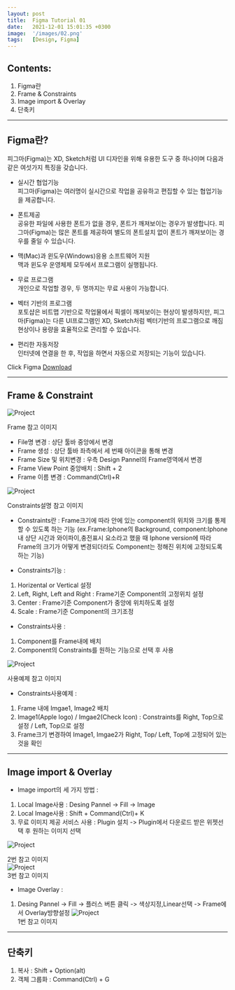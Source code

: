 ```yaml
---
layout: post
title:  Figma Tutorial 01
date:   2021-12-01 15:01:35 +0300
image:  '/images/02.png'
tags:   [Design, Figma]
---
```


## Contents:<br/>
1. Figma란<br/>
2. Frame & Constraints<br/>
3. Image import & Overlay<br/>
4. 단축키<br/>

___

## Figma란? 
피그마(Figma)는 XD, Sketch처럼 UI 디자인을 위해 유용한 도구 중 하나이며 다음과 같은 여섯가지 특징을 갖습니다.

* 실시간 협업기능<br/>
피그마(Figma)는 여러명이 실시간으로 작업을 공유하고 편집할 수 있는 협업기능을 제공합니다.

* 폰트제공<br/>
공유한 파일에 사용한 폰트가 없을 경우, 폰트가 깨져보이는 경우가 발생합니다. 피그마(Figma)는 많은 폰트를 제공하여 별도의 폰트설치 없이 폰트가 깨져보이는 경우를 줄일 수 있습니다.

* 맥(Mac)과 윈도우(Windows)응용 소프트웨어 지원<br/>
맥과 윈도우 운영체제 모두에서 프로그램이 실행됩니다.

* 무료 프로그램<br/>
개인으로 작업할 경우, 두 명까지는 무료 사용이 가능합니다.

* 벡터 기반의 프로그램<br/>
포토샵은 비트맵 기반으로 작업물에서 픽셀이 깨져보이는 현상이 발생하지만, 피그마(Figma)는 다른 UI프로그램인 XD, Sketch처럼 벡터기반의 프로그램으로 깨짐현상이나 용량을 효율적으로 관리할 수 있습니다.

* 편리한 자동저장<br/>
인터넷에 연결을 한 후, 작업을 하면서 자동으로 저장되는 기능이 있습니다.

Click Figma [Download](https://www.figma.com/downloads/)

___

## Frame & Constraint <br/>
<img src="/images/Posting/Figma/Tutorial01_01.png" alt="Project" title="Frame 참고 이미지"><figcaption>Frame 참고 이미지</figcaption>

* File명 변경 : 상단 툴바 중앙에서 변경<br/>
* Frame 생성 : 상단 툴바 좌측에서 세 번째 아이콘을 통해 변경<br/>
* Frame Size 및 위치변경 : 우측 Design Pannel의 Frame영역에서 변경<br/>
* Frame View Point 중앙배치 : Shift + 2<br/>
* Frame 이름 변경 : Command(Ctrl)+R <br/>

<img src="/images/Posting/Figma/Tutorial01_02.png" alt="Project" title="Constraints설명 참고 이미지"><figcaption>Constraints설명 참고 이미지</figcaption>

* Constraints란 : Frame크기에 따라 안에 있는 component의 위치와 크기를 통제할 수 있도록 하는 기능 
(ex.Frame:Iphone의 Background, component:Iphone내 상단 시간과 와이파이,충전표시 요소라고 했을 때 Iphone version에 따라 Frame의 크기가 어떻게 변경되더라도 Component는 정해진 위치에 고정되도록 하는 기능)<br/>

* Constraints기능 :<br/>
1. Horizental or Vertical 설정
2. Left, Right, Left and Right : Frame기준 Component의 고정위치 설정<br/>
3. Center : Frame기준 Component가 중앙에 위치하도록 설정<br/>
4. Scale : Frame기준 Component의 크기조정<br/>

* Constraints사용 : <br/>
1. Component를 Frame내에 배치<br/>
2. Component의 Constraints를 원하는 기능으로 선택 후 사용<br/>

<img src="/images/Posting/Figma/Tutorial01_03.png" alt="Project" title="사용예제 참고 이미지"><figcaption>사용예제 참고 이미지</figcaption>

* Constraints사용예제 : <br/>
1. Frame 내에 Imgae1, Image2 배치 <br/>
2. Image1(Apple logo) / Imgae2(Check Icon) : Constraints를 Right, Top으로 설정 / Left, Top으로 설정
3. Frame크기 변경하여 Image1, Imgae2가 Right, Top/ Left, Top에 고정되어 있는 것을 확인

___

## Image import & Overlay<br/>

* Image import의 세 가지 방법 :<br/>
1. Local Image사용 : Desing Pannel -> Fill -> Image<br/>
2. Local Image사용 : Shift + Command(Ctrl)+ K<br/>
3. 무료 이미지 제공 서비스 사용 : Plugin 설치 -> Plugin에서 다운로드 받은 위젯선택 후 원하는 이미지 선택 <br/>

<img src="/images/Posting/Figma/Tutorial01_04.png" alt="Project" title="2번 참고 이미지"><figcaption>2번 참고 이미지</figcaption>
<img src="/images/Posting/Figma/Tutorial01_05.png" alt="Project" title="3번 참고 이미지"><figcaption>3번 참고 이미지</figcaption>

* Image Overlay :<br/>
1. Desing Pannel -> Fill -> 플러스 버튼 클릭 -> 색상지정,Linear선택 -> Frame에서 Overlay방향설정
<img src="/images/Posting/Figma/Tutorial01_05.png" alt="Project" title="1번 참고 이미지"><figcaption>1번 참고 이미지</figcaption>

___

## 단축키 <br/>
1. 복사 : Shift + Option(alt)<br/>
2. 객체 그룹화 : Command(Ctrl) + G<br/>
